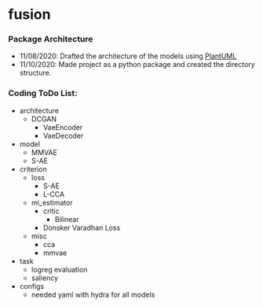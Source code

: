 # fusion

### Package Architecture

- 11/08/2020: Drafted the architecture of the models using [PlantUML](https://plantuml.com/)
- 11/10/2020: Made project as a python package and created the directory structure.


### Coding ToDo List:
- architecture
  - DCGAN
    - VaeEncoder
    - VaeDecoder
- model
  - MMVAE
  - S-AE
- criterion
  - loss
    - S-AE
    - L-CCA
  - mi_estimator
    - critic
      - Bilinear
    - Donsker Varadhan Loss
  - misc
    - cca
    - mmvae
- task
  - logreg evaluation
  - saliency
- configs
  - needed yaml with hydra for all models
